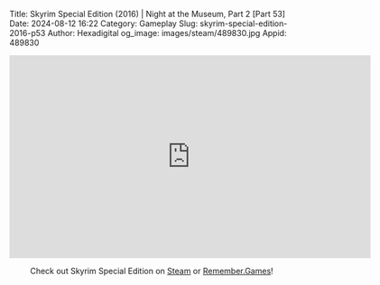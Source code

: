 Title: Skyrim Special Edition (2016) | Night at the Museum, Part 2 [Part 53]
Date: 2024-08-12 16:22
Category: Gameplay
Slug: skyrim-special-edition-2016-p53
Author: Hexadigital
og_image: images/steam/489830.jpg
Appid: 489830

<center><iframe src="https://www.youtube.com/embed/iofqaXWyWus?feature=oembed" allow="accelerometer; autoplay; encrypted-media; gyroscope; picture-in-picture" width="640" height="360" frameborder="0"></iframe>

Check out Skyrim Special Edition on [Steam](https://store.steampowered.com/app/489830/?curator_clanid=34633900) or [Remember.Games](https://remember.games/game/164/the-elder-scrolls-v-skyrim-special-edition/)!</center>